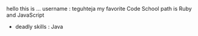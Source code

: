 hello this is ...
username : teguhteja
my favorite Code School path is Ruby and JavaScript
* deadly skills : Java